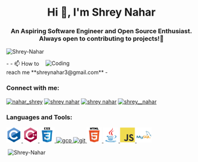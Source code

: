 <h1 align="center">Hi 👋, I'm Shrey Nahar</h1>
<h3 align="center">An Aspiring Software Engineer and Open Source Enthusiast. Always open to contributing to projects!🚀</h3>

<p align="left"> <img src="https://komarev.com/ghpvc/?username=Shrey-Nahar&label=Profile%20views&color=129e00&style=plastic" alt="Shrey-Nahar" /> </p>
<img align="right" alt="Coding" width="400" src="https://cdn.dribbble.com/users/2646423/screenshots/5507196/computer.gif">
- 
- 📫 How to reach me **shreynahar3@gmail.com**
- 
<h3 align="left">Connect with me:</h3>
<p align="left">


<a href="https://twitter.com/nahar_shrey" target="blank"><img align="center" src="https://raw.githubusercontent.com/rahuldkjain/github-profile-readme-generator/master/src/images/icons/Social/twitter.svg" alt="nahar_shrey" height="30" width="40" /></a>
<a href="https://linkedin.com/in/shrey nahar" target="blank"><img align="center" src="https://raw.githubusercontent.com/rahuldkjain/github-profile-readme-generator/master/src/images/icons/Social/linked-in-alt.svg" alt="shrey nahar" height="30" width="40" /></a>
<a href="https://fb.com/shrey nahar" target="blank"><img align="center" src="https://raw.githubusercontent.com/rahuldkjain/github-profile-readme-generator/master/src/images/icons/Social/facebook.svg" alt="shrey nahar" height="30" width="40" /></a>
<a href="https://instagram.com/shrey__nahar" target="blank"><img align="center" src="https://raw.githubusercontent.com/rahuldkjain/github-profile-readme-generator/master/src/images/icons/Social/instagram.svg" alt="shrey__nahar" height="30" width="40" /></a>
</p>

<h3 align="left">Languages and Tools:</h3>
<p align="left"> <a href="https://www.cprogramming.com/" target="_blank"> <img src="https://raw.githubusercontent.com/devicons/devicon/master/icons/c/c-original.svg" alt="c" width="40" height="40"/> </a> <a href="https://www.w3schools.com/cpp/" target="_blank"> <img src="https://raw.githubusercontent.com/devicons/devicon/master/icons/cplusplus/cplusplus-original.svg" alt="cplusplus" width="40" height="40"/> </a> <a href="https://www.w3schools.com/css/" target="_blank"> <img src="https://raw.githubusercontent.com/devicons/devicon/master/icons/css3/css3-original-wordmark.svg" alt="css3" width="40" height="40"/> </a> <a href="https://cloud.google.com" target="_blank"> <img src="https://www.vectorlogo.zone/logos/google_cloud/google_cloud-icon.svg" alt="gcp" width="40" height="40"/> </a> <a href="https://git-scm.com/" target="_blank"> <img src="https://www.vectorlogo.zone/logos/git-scm/git-scm-icon.svg" alt="git" width="40" height="40"/> </a> <a href="https://www.w3.org/html/" target="_blank"> <img src="https://raw.githubusercontent.com/devicons/devicon/master/icons/html5/html5-original-wordmark.svg" alt="html5" width="40" height="40"/> </a> <a href="https://www.java.com" target="_blank"> <img src="https://raw.githubusercontent.com/devicons/devicon/master/icons/java/java-original.svg" alt="java" width="40" height="40"/> </a> <a href="https://developer.mozilla.org/en-US/docs/Web/JavaScript" target="_blank"> <img src="https://raw.githubusercontent.com/devicons/devicon/master/icons/javascript/javascript-original.svg" alt="javascript" width="40" height="40"/> </a> <a href="https://www.mysql.com/" target="_blank"> <img src="https://raw.githubusercontent.com/devicons/devicon/master/icons/mysql/mysql-original-wordmark.svg" alt="mysql" width="40" height="40"/> </a> </p>


<!--<p><img align="left" src="https://github-readme-stats.vercel.app/api/top-langs?username=Shrey-Nahar&show_icons=true&locale=en&layout=compact" alt="Shrey-Nahar" /></p> -->
<p>&nbsp;<img align="center" src="https://github-readme-stats.vercel.app/api?username=Shrey-Nahar&show_icons=true&locale=en" alt="Shrey-Nahar" /></p>
